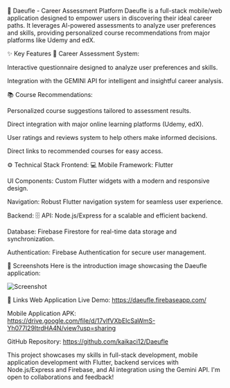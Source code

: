 🚀 Daeufle - Career Assessment Platform
Daeufle is a full-stack mobile/web application designed to empower users in discovering their ideal career paths. It leverages AI-powered assessments to analyze user preferences and skills, providing personalized course recommendations from major platforms like Udemy and edX.

✨ Key Features
🎯 Career Assessment System:

Interactive questionnaire designed to analyze user preferences and skills.

Integration with the GEMINI API for intelligent and insightful career analysis.

📚 Course Recommendations:

Personalized course suggestions tailored to assessment results.

Direct integration with major online learning platforms (Udemy, edX).

User ratings and reviews system to help others make informed decisions.

Direct links to recommended courses for easy access.

⚙️ Technical Stack
Frontend: 💻
Mobile Framework: Flutter

UI Components: Custom Flutter widgets with a modern and responsive design.

Navigation: Robust Flutter navigation system for seamless user experience.

Backend: 🗄️
API: Node.js/Express for a scalable and efficient backend.

Database: Firebase Firestore for real-time data storage and synchronization.

Authentication: Firebase Authentication for secure user management.

📸 Screenshots
Here is the introduction image showcasing the Daeufle application:

![Screenshot](/public/Daeufle-app/daeufle-app.png)

🔗 Links
Web Application Live Demo: https://daeufle.firebaseapp.com/

Mobile Application APK: https://drive.google.com/file/d/17vlfVXbElcSaWmS-Yh077l29ItrdHA4N/view?usp=sharing

GitHub Repository: https://github.com/kaikaci12/Daeufle

This project showcases my skills in full-stack development, mobile application development with Flutter, backend services with Node.js/Express and Firebase, and AI integration using the Gemini API. I'm open to collaborations and feedback!
